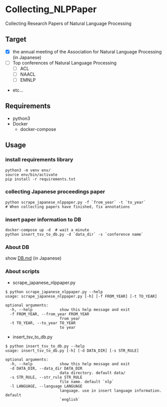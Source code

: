 # Collecting\_NLPPaper

Collecting Research Papers of Natural Language Processing

## Target

- [x] the annual meeting of the Association for Natural Language Processing (in Japanese)
- [ ] Top conferences of Natural Language Processing
  - [ ] ACL
  - [ ] NAACL
  - [ ] EMNLP
- etc...

## Requirements

- python3
- Docker
  - docker-compose

## Usage

### install requirements library

```shell
python3 -m venv env/
source env/bin/activate
pip install -r requirements.txt
```

### collecting Japanese proceedings paper

```shell
python scrape_japanese_nlppaper.py -f `from_year` -t `to_year`
# When collecting papers have finished, fix annotations
```

### insert paper information to DB

```shell
docker-compose up -d  # wait a minute
python insert_tsv_to_db.py -d `data_dir` -s `conference name`
```


### About DB
show [DB.md](https://github.com/s14t284/Collecting_NLPPaper/blob/master/DB.md) (in Japanese)


### About scripts

- scrape\_japanese\_nlppaper.py

```shell
$ python scrape_japanese_nlppaper.py --help
usage: scrape_japanese_nlppaper.py [-h] [-f FROM_YEAR] [-t TO_YEAR]

optional arguments:
  -h, --help            show this help message and exit
  -f FROM_YEAR, --from_year FROM_YEAR
                        from year
  -t TO_YEAR, --to_year TO_YEAR
                        to year
```

- insert\_tsv\_to\_db.py

```shell
$ python insert_tsv_to_db.py --help
usage: insert_tsv_to_db.py [-h] [-d DATA_DIR] [-s STR_RULE]

optional arguments:
  -h, --help            show this help message and exit
  -d DATA_DIR, --data_dir DATA_DIR
                        data directory. default data/
  -s STR_RULE, --str_rule STR_RULE
                        file name. default `nlp`
  -l LANGUAGE, --language LANGUAGE
                        language. use in insert language information. default
                        `english`
```
